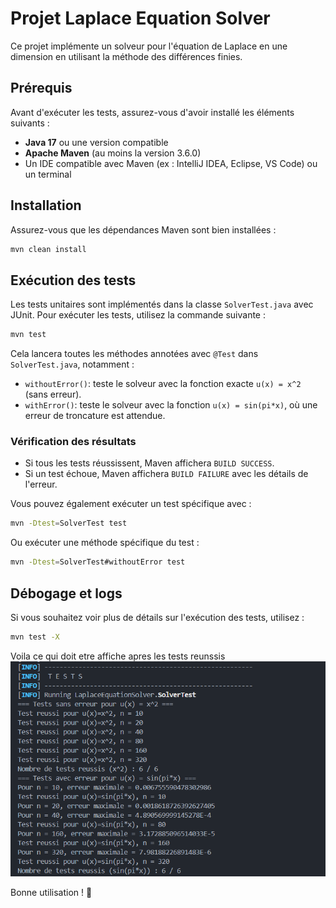 # Projet Laplace Equation Solver

Ce projet implémente un solveur pour l'équation de Laplace en une dimension en utilisant la méthode des différences finies.

## Prérequis

Avant d'exécuter les tests, assurez-vous d'avoir installé les éléments suivants :

- **Java 17** ou une version compatible
- **Apache Maven** (au moins la version 3.6.0)
- Un IDE compatible avec Maven (ex : IntelliJ IDEA, Eclipse, VS Code) ou un terminal

## Installation


Assurez-vous que les dépendances Maven sont bien installées :

```sh
mvn clean install
```

## Exécution des tests

Les tests unitaires sont implémentés dans la classe `SolverTest.java` avec JUnit. Pour exécuter les tests, utilisez la commande suivante :

```sh
mvn test
```

Cela lancera toutes les méthodes annotées avec `@Test` dans `SolverTest.java`, notamment :

- `withoutError()`: teste le solveur avec la fonction exacte `u(x) = x^2` (sans erreur).
- `withError()`: teste le solveur avec la fonction `u(x) = sin(pi*x)`, où une erreur de troncature est attendue.

### Vérification des résultats

- Si tous les tests réussissent, Maven affichera `BUILD SUCCESS`.
- Si un test échoue, Maven affichera `BUILD FAILURE` avec les détails de l'erreur.

Vous pouvez également exécuter un test spécifique avec :

```sh
mvn -Dtest=SolverTest test
```

Ou exécuter une méthode spécifique du test :

```sh
mvn -Dtest=SolverTest#withoutError test
```

## Débogage et logs

Si vous souhaitez voir plus de détails sur l'exécution des tests, utilisez :

```sh
mvn test -X
```

Voila ce qui doit etre affiche apres les tests reunssis
![Test](image/Test.png)


Bonne utilisation ! 🚀

